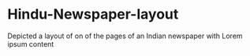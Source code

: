 Hindu-Newspaper-layout
======================

Depicted a layout of on of the pages of an Indian newspaper with Lorem ipsum content
